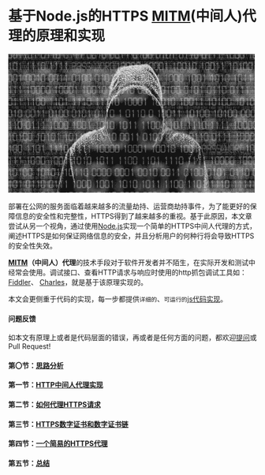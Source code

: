 # 基于Node.js的HTTPS [MITM](https://zh.wikipedia.org/wiki/%E4%B8%AD%E9%97%B4%E4%BA%BA%E6%94%BB%E5%87%BB)(中间人)代理的原理和实现

<img src="doc/img/hacker.png" width="500px">

部署在公网的服务面临着越来越多的流量劫持、运营商劫持事件，为了能更好的保障信息的安全性和完整性，HTTPS得到了越来越多的重视。基于此原因，本文章尝试从另一个视角，通过使用[Node.js](http://nodejs.org/)实现一个简单的HTTPS中间人代理的方式，阐述HTTPS是如何保证网络信息的安全，并且分析用户的何种行将会导致HTTPS的安全性失效。  

**[MITM](https://zh.wikipedia.org/wiki/%E4%B8%AD%E9%97%B4%E4%BA%BA%E6%94%BB%E5%87%BB)（中间人）代理**的技术手段对于软件开发者并不陌生，在实际开发和测试中经常会使用。调试接口、查看HTTP请求与响应时使用的http抓包调试工具如：[Fiddler](http://www.telerik.com/fiddler)、 [Charles](https://www.charlesproxy.com/)，就是基于该原理实现的。  

本文会更侧重于代码的实现，每一步都提供`详细的`、`可运行的`[js代码实现](./code)。

#### 问题反馈

如本文有原理上或者是代码层面的错误，再或者是任何方面的问题，都欢迎[提问](https://github.com/wuchangming/https-mitm-proxy-handbook/issues/new)或 Pull Request!


#### 第〇节：[思路分析](./doc/Chapter0.md)

#### 第一节：[HTTP中间人代理实现](./doc/Chapter1.md)

#### 第二节：[如何代理HTTPS请求](./doc/Chapter2.md)

#### 第三节：[HTTPS数字证书和数字证书链](./doc/Chapter3.md)

#### 第四节：[一个简易的HTTPS代理](./doc/Chapter4.md)

#### 第五节：[总结](./doc/Chapter5.md)
